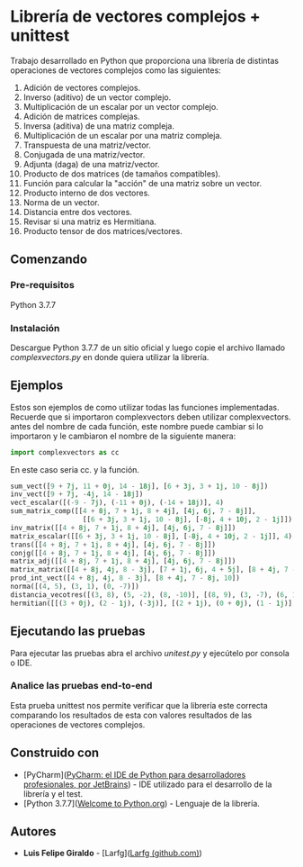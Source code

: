 # Librería de vectores complejos + unittest

Trabajo desarrollado en Python que proporciona una librería de distintas operaciones de vectores complejos como las siguientes:

1. Adición de vectores complejos.
2. Inverso (aditivo) de un vector complejo.
3. Multiplicación de un escalar por un vector complejo.
4. Adición de matrices complejas.
5. Inversa (aditiva) de una matriz compleja.
6. Multiplicación de un escalar por una matriz compleja.
7. Transpuesta de una matriz/vector.
8. Conjugada de una matriz/vector.
9. Adjunta (daga) de una matriz/vector.
10. Producto de dos matrices (de tamaños compatibles).
11. Función para calcular la "acción" de una matriz sobre un vector.
12. Producto interno de dos vectores.
13. Norma de un vector.
14. Distancia entre dos vectores.
15. Revisar si una matriz es Hermitiana.
16. Producto tensor de dos matrices/vectores.

## Comenzando 

### Pre-requisitos

Python 3.7.7

### Instalación

Descargue Python 3.7.7 de un sitio oficial y luego copie el archivo llamado *complexvectors.py* en donde quiera utilizar la librería.

 ## Ejemplos

Estos son ejemplos de como utilizar todas las funciones implementadas. Recuerde que si importaron complexvectors deben utilizar complexvectors. antes del nombre de cada función, este nombre puede cambiar si lo importaron y le cambiaron el nombre de la siguiente manera: 

```python
import complexvectors as cc
```

En este caso seria cc. y la función.

```python
sum_vect([9 + 7j, 11 + 0j, 14 - 18j], [6 + 3j, 3 + 1j, 10 - 8j])
inv_vect([9 + 7j, -4j, 14 - 18j])
vect_escalar([(-9 - 7j), (-11 + 0j), (-14 + 18j)], 4)
sum_matrix_comp([[4 + 8j, 7 + 1j, 8 + 4j], [4j, 6j, 7 - 8j]],
                  [[6 + 3j, 3 + 1j, 10 - 8j], [-8j, 4 + 10j, 2 - 1j]])
inv_matrix([[4 + 8j, 7 + 1j, 8 + 4j], [4j, 6j, 7 - 8j]])
matrix_escalar([[6 + 3j, 3 + 1j, 10 - 8j], [-8j, 4 + 10j, 2 - 1j]], 4)
trans([[4 + 8j, 7 + 1j, 8 + 4j], [4j, 6j, 7 - 8j]])
conjg([[4 + 8j, 7 + 1j, 8 + 4j], [4j, 6j, 7 - 8j]])
matrix_adj([[4 + 8j, 7 + 1j, 8 + 4j], [4j, 6j, 7 - 8j]])
matrix_matrix([[4 + 8j, 4j, 8 - 3j], [7 + 1j, 6j, 4 + 5j], [8 + 4j, 7 - 8j, 10]], [[6 + 3j, -8j, 5], [3 + 1j, 4 + 10j, 9j], [10 - 8j, 2 - 1j, 10 + 4.5j]])
prod_int_vect([4 + 8j, 4j, 8 - 3j], [8 + 4j, 7 - 8j, 10])
norma([(4, 5), (3, 1), (0, -7)])
distancia_vecotres([(3, 8), (5, -2), (8, -10)], [(8, 9), (3, -7), (6, 14)])
hermitian([[(3 + 0j), (2 - 1j), (-3j)], [(2 + 1j), (0 + 0j), (1 - 1j)], [(0 + 3j), (1 + 1j), (0 + 0j)]])
```



## Ejecutando las pruebas 

Para ejecutar las pruebas abra el archivo *unitest.py* y ejecútelo por consola o IDE.

### Analice las pruebas end-to-end

Esta prueba unittest nos permite verificar que la librería este correcta comparando los resultados de esta con valores resultados de las operaciones de vectores complejos.

## Construido con 

- [PyCharm]([PyCharm: el IDE de Python para desarrolladores profesionales, por JetBrains](https://www.jetbrains.com/es-es/pycharm/)) - IDE utilizado para el desarrollo de la librería y el test.
- [Python 3.7.7]([Welcome to Python.org](https://www.python.org/)) - Lenguaje de la librería.

## Autores 

- **Luis Felipe Giraldo** -  [Larfg]([Larfg (github.com)](https://github.com/Larfg))
